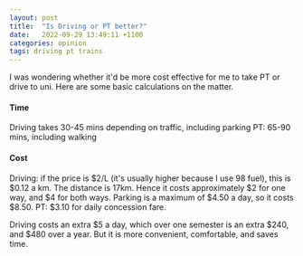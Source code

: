 ```yaml
---
layout: post
title:  "Is Driving or PT better?"
date:   2022-09-29 13:49:11 +1100
categories: opinion
tags: driving pt trains
---
```

I was wondering whether it'd be more cost effective for me to take PT or drive to uni. Here are some basic calculations on the matter.

#### Time
Driving takes 30-45 mins depending on traffic, including parking
PT: 65-90 mins, including walking

#### Cost
Driving: if the price is $2/L (it's usually higher because I use 98 fuel), this is $0.12 a km. The distance is 17km. Hence it costs approximately $2 for one way, and $4 for both ways. Parking is a maximum of $4.50 a day, so it costs $8.50. 
PT: $3.10 for daily concession fare.

Driving costs an extra $5 a day, which over one semester is an extra $240, and $480 over a year. But it is more convenient, comfortable, and saves time.
